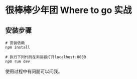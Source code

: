 # 很棒棒少年团 Where to go 实战

## 安装步骤

``` 
# 安装依赖
npm install

# 执行下列代码在浏览器打开localhost:8080
npm run dev
```

使用过程中有问题可以问我。
